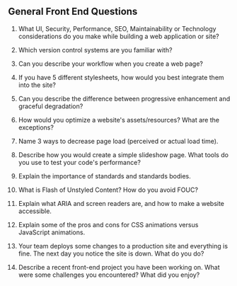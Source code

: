 ## General Front End Questions



1. What UI, Security, Performance, SEO, Maintainability or Technology considerations do you make while building a web application or site?

1. Which version control systems are you familiar with?

1. Can you describe your workflow when you create a web page?

1. If you have 5 different stylesheets, how would you best integrate them into the site?

1. Can you describe the difference between progressive enhancement and graceful degradation?

1. How would you optimize a website's assets/resources?
What are the exceptions?

1. Name 3 ways to decrease page load (perceived or actual load time).

1. Describe how you would create a simple slideshow page.
What tools do you use to test your code's performance?

1. Explain the importance of standards and standards bodies.

1. What is Flash of Unstyled Content? How do you avoid FOUC?

1. Explain what ARIA and screen readers are, and how to make a website accessible.

1. Explain some of the pros and cons for CSS animations versus JavaScript animations.

1. Your team deploys some changes to a production site and everything is fine.  The next day you notice the site is down.  What do you do?

1. Describe a recent front-end project you have been working on. What were some challenges you encountered? What did you enjoy?
